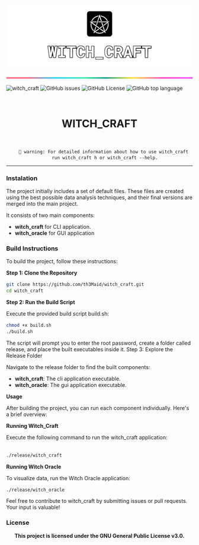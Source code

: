 ![banner](witch_docs/media_kit/trans_banner/witch_craft_banner_transp.png)

![banner](witch_docs/images/lineBar.png)

![witch_craft](https://img.shields.io/github/actions/workflow/status/th3maid/witch_craft/witch_craft.yml)
![GitHub issues](https://img.shields.io/github/issues/th3maid/witch_craft)
![GitHub License](https://img.shields.io/github/license/th3maid/witch_craft)
![GitHub top language](https://img.shields.io/github/languages/top/th3maid/witch_craft)

<center>
<br>
<h1>WITCH_CRAFT</h1>
<br>
</center>




<center>

        🚧 warning: For detailed information about how to use witch_craft 
        run witch_craft h or witch_craft --help.

</center>
<hr>

### Instalation

The project initially includes a set of default files. These files
are created using the best possible data analysis techniques, and
their final versions are merged into the main project.

It consists of two main components: 

* **witch_craft** for CLI application.
* **witch_oracle** for GUI application 

### Build Instructions

To build the project, follow these instructions:

**Step 1: Clone the Repository**

```bash
git clone https://github.com/th3Maid/witch_craft.git
cd witch_craft
```

**Step 2: Run the Build Script**

Execute the provided build script build.sh:

```bash
chmod +x build.sh
./build.sh
```

The script will prompt you to enter the root password, create a folder called release, and place the built executables inside it.
Step 3: Explore the Release Folder

Navigate to the release folder to find the built components:

* **witch_craft**: The cli application executable.
* **witch_oracle**: The gui application executable.

**Usage**

After building the project, you can run each component individually. Here's a brief overview:

**Running Witch_Craft**

Execute the following command to run the witch_craft application:

```bash

./release/witch_craft

```

**Running Witch Oracle**

To visualize data, run the Witch Oracle application:

```bash
./release/witch_oracle
```

Feel free to contribute to witch_craft by submitting issues or pull requests. Your input is valuable!

### License

<center>
<b>
This project is licensed under the GNU General Public License
v3.0.
</b>
</center>
